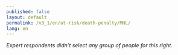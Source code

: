 ```yaml
---
published: false
layout: default
permalink: /v3_1/en/at-risk/death-penalty/MHL/
lang: en
---
```

_Expert respondents didn’t select any group of people for this right._ 
